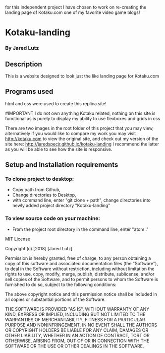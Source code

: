 for this independent project I have chosen to work on re-creating the landing page of Kotaku.com
one of my favorite video game blogs!

# Kotaku-landing


### By Jared Lutz

## Description
This is a website designed to look just the like landing page for Kotaku.com

## Programs used
html and css were used to create this replica site!

#IMPORTANT
I do not own anything Kotaku related, nothing on this site is functional as is purely to display my ability to use flexboxes and grids in css

There are two images in the root folder of this project that you may view,
alternatively if you would like to compare my work you may visit http://kotaku.com
to view the original site, and check out my version of the site here: http://jaredspecjr.github.io/kotaku-landing
I recommend the latter as you will be able to see how the site is responsive.

## Setup and Installation requirements

### To clone project to desktop:
* Copy path from Github,
* Change directories to Desktop,
* with command line, enter "git clone + path", change directories into newly added project directory "Kotaku-landing"
### To view source code on your machine:
* From the project root directory in the command line, enter "atom ."

MIT License

Copyright (c) [2018] [Jared Lutz]

Permission is hereby granted, free of charge, to any person obtaining a copy
of this software and associated documentation files (the "Software"), to deal
in the Software without restriction, including without limitation the rights
to use, copy, modify, merge, publish, distribute, sublicense, and/or sell
copies of the Software, and to permit persons to whom the Software is
furnished to do so, subject to the following conditions:

The above copyright notice and this permission notice shall be included in all
copies or substantial portions of the Software.

THE SOFTWARE IS PROVIDED "AS IS", WITHOUT WARRANTY OF ANY KIND, EXPRESS OR
IMPLIED, INCLUDING BUT NOT LIMITED TO THE WARRANTIES OF MERCHANTABILITY,
FITNESS FOR A PARTICULAR PURPOSE AND NONINFRINGEMENT. IN NO EVENT SHALL THE
AUTHORS OR COPYRIGHT HOLDERS BE LIABLE FOR ANY CLAIM, DAMAGES OR OTHER
LIABILITY, WHETHER IN AN ACTION OF CONTRACT, TORT OR OTHERWISE, ARISING FROM,
OUT OF OR IN CONNECTION WITH THE SOFTWARE OR THE USE OR OTHER DEALINGS IN THE
SOFTWARE.
